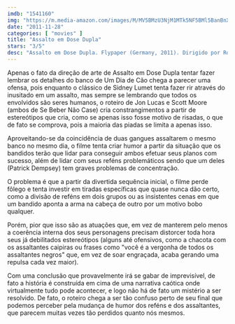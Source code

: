 ```yaml
---
imdb: "1541160"
img: "https://m.media-amazon.com/images/M/MV5BMzU3NjM1MTk5NF5BMl5BanBnXkFtZTcwNDI4NDQ4NQ@@._V1_SX101_CR0,0,101,150_.jpg"
date: "2011-11-28"
categories: [ "movies" ]
title: "Assalto em Dose Dupla"
stars: "3/5"
desc: "Assalto em Dose Dupla. Flypaper (Germany, 2011). Dirigido por Rob Minkoff. Escrito por Jon Lucas, Scott Moore. Com Patrick Dempsey, Ashley Judd, Tim Blake Nelson, Mekhi Phifer, Matt Ryan, Jeffrey Tambor, John Ventimiglia, Pruitt Taylor Vince, Curtis Armstrong."
---
```

Apenas o fato da direção de arte de Assalto em Dose Dupla tentar fazer lembrar os detalhes do banco de Um Dia de Cão chega a parecer uma ofensa, pois enquanto o clássico de Sidney Lumet tenta fazer rir através do inusitado em um assalto, mas sempre se lembrando que todos os envolvidos são seres humanos, o roteiro de Jon Lucas e Scott Moore (ambos de Se Beber Não Case) cria constrangimentos a partir de estereótipos que cria, como se apenas isso fosse motivo de risadas, o que de fato se comprova, pois a maioria das piadas se limita a apenas isso.

Aproveitando-se da coincidência de duas gangues assaltarem o mesmo banco no mesmo dia, o filme tenta criar humor a partir da situação que os bandidos terão que lidar para conseguir ambos efetuar seus planos com sucesso, além de lidar com seus reféns problemáticos sendo que um deles (Patrick Dempsey) tem graves problemas de concentração.

O problema é que a partir da divertida sequência inicial, o filme perde fôlego e tenta investir em tiradas específicas que quase nunca dão certo, como a divisão de reféns em dois grupos ou as insistentes cenas em que um bandido aponta a arma na cabeça de outro por um motivo bobo qualquer.

Porém, pior que isso são as atuações que, em vez de manterem pelo menos a coerência interna dos seus personagens precisam distorcer toda hora seus já debilitados estereótipos (alguns até ofensivos, como a chacota com os assaltantes caipiras ou frases como "você é a vergonha de todos os assaltantes negros" que, em vez de soar engraçada, acaba gerando uma repulsa cada vez maior).

Com uma conclusão que provavelmente irá se gabar de imprevisível, de fato a história é construída em cima de uma narrativa caótica onde virtualmente tudo pode acontecer, e logo não há de fato um mistério a ser resolvido. De fato, o roteiro chega a ser tão confuso perto de seu final que podemos perceber pela mudança de humor dos reféns e dos assaltantes, que parecem muitas vezes tão perdidos quanto nós mesmos.

